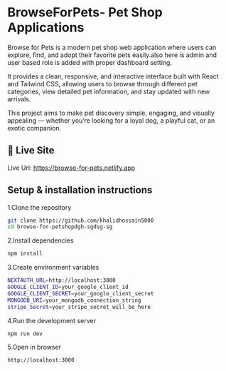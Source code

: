 
# BrowseForPets- Pet Shop Applications

Browse for Pets is a modern pet shop web application where users can explore, find, and adopt their favorite pets easily.also here is admin and user based role is added with proper dashboard setting.

It provides a clean, responsive, and interactive interface built with React and Tailwind CSS, allowing users to browse through different pet categories, view detailed pet information, and stay updated with new arrivals.

This project aims to make pet discovery simple, engaging, and visually appealing — whether you’re looking for a loyal dog, a playful cat, or an exotic companion.

## 🚀 Live Site

Live Url: https://browse-for-pets.netlify.app


## Setup & installation instructions


1.Clone the repository

```bash
git clone https://github.com/khalidhossain5000
cd browse-for-petshopdgh-sgdsg-sg

```

2.Install dependencies

```bash
npm install

```

3.Create environment variables

```bash
NEXTAUTH_URL=http://localhost:3000
GOOGLE_CLIENT_ID=your_google_client_id
GOOGLE_CLIENT_SECRET=your_google_client_secret
MONGODB_URI=your_mongodb_connection_string
stripe_Secret=your_stripe_secret_will_be_here

```


4.Run the development server

```bash
npm run dev

```
5.Open in browser
```bash
http://localhost:3000

```
